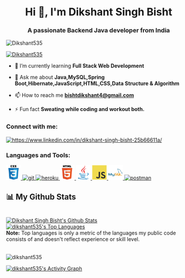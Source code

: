 <h1 align="center">Hi 👋, I'm Dikshant Singh Bisht</h1>
<h3 align="center">A passionate Backend Java developer from India</h3>

<p align="left"> <img src="https://komarev.com/ghpvc/?username=Dikshant535&label=Profile%20views&color=0e75b6&style=flat" alt="Dikshant535" /> </p>

<p align="left"> <a href="https://github.com/ryo-ma/github-profile-trophy"><img src="https://github-profile-trophy.vercel.app/?username=Dikshant535" alt="Dikshant535" /></a> </p>

- 🌱 I’m currently learning **Full Stack Web Development**

- 💬 Ask me about **Java,MySQL,Spring Boot,Hibernate,JavaScript,HTML,CSS,Data Structure & Algorithm**

- 📫 How to reach me **bishtdikshant4@gmail.com**

- ⚡ Fun fact **Sweating while coding and workout both.**

<h3 align="left">Connect with me:</h3>
<p align="left">
<a href="https://linkedin.com/in/https://www.linkedin.com/in/dikshant-singh-bisht-25b66611a/" target="blank"><img align="center" src="https://raw.githubusercontent.com/rahuldkjain/github-profile-readme-generator/master/src/images/icons/Social/linked-in-alt.svg" alt="https://www.linkedin.com/in/dikshant-singh-bisht-25b66611a/" height="30" width="40" /></a>
</p>

<h3 align="left">Languages and Tools:</h3>
<p align="left"> 
<a href="https://www.w3schools.com/css/" target="_blank" rel="noreferrer"> <img src="https://raw.githubusercontent.com/devicons/devicon/master/icons/css3/css3-original-wordmark.svg" alt="css3" width="40" height="40"/> </a>  
<a href="https://git-scm.com/" target="_blank" rel="noreferrer"> <img src="https://www.vectorlogo.zone/logos/git-scm/git-scm-icon.svg" alt="git" width="40" height="40"/> </a> 
<a href="" target="_blank" rel="noreferrer"> <img src="https://4.bp.blogspot.com/-ou-a_Aa1t7A/W6IhNc3Q0gI/AAAAAAAAD6Y/pwh44arKiuM_NBqB1H7Pz4-7QhUxAgZkACLcBGAs/s1600/spring-boot-logo.png" alt="heroku" width="40" height="40"/> </a> 
<a href="https://www.w3.org/html/" target="_blank" rel="noreferrer"> <img src="https://raw.githubusercontent.com/devicons/devicon/master/icons/html5/html5-original-wordmark.svg" alt="html5" width="40" height="40"/> </a> 
<a href="https://www.java.com" target="_blank" rel="noreferrer"> <img src="https://raw.githubusercontent.com/devicons/devicon/master/icons/java/java-original.svg" alt="java" width="40" height="40"/> </a> 
<a href="https://developer.mozilla.org/en-US/docs/Web/JavaScript" target="_blank" rel="noreferrer"> <img src="https://raw.githubusercontent.com/devicons/devicon/master/icons/javascript/javascript-original.svg" alt="javascript" width="40" height="40"/> </a> 
<a href="https://www.mysql.com/" target="_blank" rel="noreferrer"> <img src="https://raw.githubusercontent.com/devicons/devicon/master/icons/mysql/mysql-original-wordmark.svg" alt="mysql" width="40" height="40"/> </a> 
<a href="https://postman.com" target="_blank" rel="noreferrer"> <img src="https://www.vectorlogo.zone/logos/getpostman/getpostman-icon.svg" alt="postman" width="40" height="40"/> </a> </p>

## 📊 My Github Stats
  <br/>
    <a href="https://github.com/dikshant535/github-readme-stats"><img alt="Dikshant Singh Bisht's Github Stats" src="https://github-readme-stats.vercel.app/api?username=dikshant535&show_icons=true&count_private=true&theme=react&hide_border=true&bg_color=0D1117" /></a>
   <br/> 
  <a href="https://github.com/dikshant535/github-readme-stats"><img alt="dikshant535's Top Languages" src="https://github-readme-stats.vercel.app/api/top-langs/?username=dikshant535&langs_count=8&count_private=true&layout=compact&exclude_repo=dikshant535.github.io,c3,test,web-Coding,ZaraWeb-Clone&theme=react&hide_border=true&bg_color=0D1117" /></a>
  <br/>
  <b>Note:</b> Top languages is only a metric of the languages my public code consists of and doesn't reflect experience or skill level.

<br/>
<br/>

<p><img align="center" src="https://github-readme-streak-stats.herokuapp.com/?user=dikshant535&&theme=tokyonight" alt="dikshant535" /></p>



<a href="https://github.com/dikshant535/github-readme-activity-graph"><img alt="dikshant535's Activity Graph" src="https://activity-graph.herokuapp.com/graph?username=dikshant535&bg_color=0D1117&color=5BCDEC&line=5BCDEC&point=FFFFFF&hide_border=true" /></a>
<br/>

